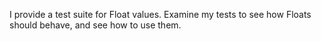 I provide a test suite for Float values. Examine my tests to see how Floats should behave, and see how to use them.